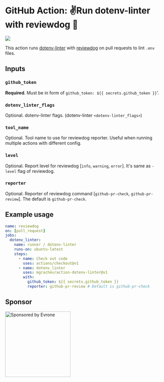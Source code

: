 # GitHub Action: ✌Run dotenv-linter with reviewdog 🐶

![](https://github.com/mgrachev/action-dotenv-linter/workflows/CI/badge.svg)

This action runs [dotenv-linter](https://github.com/mgrachev/dotenv-linter) with
[reviewdog](https://github.com/reviewdog/reviewdog) on pull requests to lint `.env` files.

## Inputs

### `github_token`

**Required**. Must be in form of `github_token: ${{ secrets.github_token }}`'.

### `dotenv_linter_flags`

Optional. dotenv-linter flags. (dotenv-linter `<dotenv-linter_flags>`)

### `tool_name`

Optional. Tool name to use for reviewdog reporter. Useful when running multiple
actions with different config.

### `level`

Optional. Report level for reviewdog [`info`, `warning`, `error`].
It's same as `-level` flag of reviewdog.

### `reporter`

Optional. Reporter of reviewdog command [`github-pr-check`, `github-pr-review`].
The default is `github-pr-check`.

## Example usage

```yml
name: reviewdog
on: [pull_request]
jobs:
  dotenv_linter:
    name: runner / dotenv-linter
    runs-on: ubuntu-latest
    steps:
      - name: Check out code
        uses: actions/checkout@v1
      - name: dotenv_linter
        uses: mgrachev/action-dotenv-linter@v1
        with:
          github_token: ${{ secrets.github_token }}
          reporter: github-pr-review # Default is github-pr-check
```

## Sponsor

<p>
  <a href="https://evrone.com/?utm_source=action-dotenv-linter">
    <img src="https://www.mgrachev.com/assets/static/evrone-sponsored-300.png" 
      alt="Sponsored by Evrone" width="210">
  </a>
</p>
